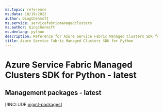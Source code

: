 ```yaml
---
ms.topic: reference
ms.data: 10/19/2022
author: QingChenmsft
ms.service: servicefabricmanagedclusters
ms.author: QingChenmsft
ms.devlang: python
description: Reference for Azure Service Fabric Managed Clusters SDK for Python
title: Azure Service Fabric Managed Clusters SDK for Python
---
```

# Azure Service Fabric Managed Clusters SDK for Python - latest

## Management packages - latest
[!INCLUDE [mgmt-packages](service-fabric-managed-clusters-mgmt-index.md)]